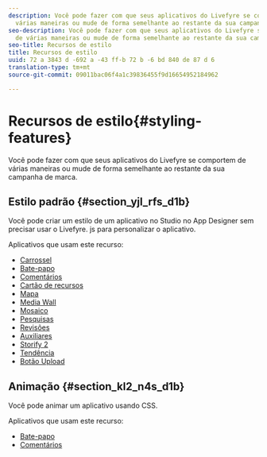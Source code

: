 ```yaml
---
description: Você pode fazer com que seus aplicativos do Livefyre se comportem de
  várias maneiras ou mude de forma semelhante ao restante da sua campanha de marca.
seo-description: Você pode fazer com que seus aplicativos do Livefyre se comportem
  de várias maneiras ou mude de forma semelhante ao restante da sua campanha de marca.
seo-title: Recursos de estilo
title: Recursos de estilo
uuid: 72 a 3843 d -692 a -43 ff-b 72 b -6 bd 840 de 87 d 6
translation-type: tm+mt
source-git-commit: 09011bac06f4a1c39836455f9d16654952184962

---
```



# Recursos de estilo{#styling-features}

Você pode fazer com que seus aplicativos do Livefyre se comportem de várias maneiras ou mude de forma semelhante ao restante da sua campanha de marca.

## Estilo padrão {#section_yjl_rfs_d1b}

Você pode criar um estilo de um aplicativo no Studio no App Designer sem precisar usar o Livefyre. js para personalizar o aplicativo.

Aplicativos que usam este recurso:

* [Carrossel](/help/using/c-about-apps/c-carousel-app/c-carousel-app.md#c_carousel_app)
* [Bate-papo](/help/using/c-about-apps/c-chat-app/c-chat-app.md#c_chat_app)
* [Comentários](/help/using/c-about-apps/c-comments/c-comments.md)
* [Cartão de recursos](/help/using/c-about-apps/c-feature-card-app/c-feature-card-app.md#c_feature_card_app)
* [Mapa](/help/using/c-about-apps/c-map-app/c-map-app.md#c_map_app)
* [Media Wall](/help/using/c-about-apps/c-media-wall-app/c-media-wall-app.md#c_media_wall_app)
* [Mosaico](/help/using/c-about-apps/c-mosaic-app/c-mosaic-app.md#c_mosaic_app)
* [Pesquisas](/help/using/c-about-apps/c-polls-app/c-polls-app.md#c_polls_app)
* [Revisões](/help/using/c-about-apps/c-reviews-app/c-reviews-app.md#c_reviews_app)
* [Auxiliares](/help/using/c-about-apps/c-sidenotes-app/c-sidenotes-app.md#c_sidenotes_app)
* [Storify 2](/help/using/c-about-apps/c-storify2/c-storify2.md#c_storify2)
* [Tendência](/help/using/c-about-apps/c-trending-app/c-trending-app.md#c_trending_app)
* [Botão Upload](/help/using/c-about-apps/c-upload-button-app/c-upload-button-app.md#c_upload_button_app)

## Animação {#section_kl2_n4s_d1b}

Você pode animar um aplicativo usando CSS.

Aplicativos que usam este recurso:

* [Bate-papo](/help/using/c-about-apps/c-chat-app/c-chat-app.md#c_chat_app)
* [Comentários](/help/using/c-about-apps/c-comments/c-comments.md)

